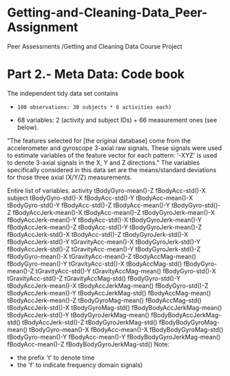 # Getting-and-Cleaning-Data_Peer-Assignment
Peer Assessments /Getting and Cleaning Data Course Project

# Part 2.- Meta Data: Code book
 The independent tidy data set contains 
-     180 observations: 30 subjects * 6 activities each)
-	68 variables: 2 (activity and subject IDs) + 66 measurement ones (see below).

"The features selected for [the original database] come from the accelerometer and gyroscope 3-axial raw signals. These signals were used to estimate variables of the feature vector for each pattern:  '-XYZ' is used to denote 3-axial signals in the X, Y and Z directions."
The variables specifically considered in this data set are the means/standard deviations for those three axial (X/Y/Z) measurements. 

Entire list of variables.
activity                tBodyGyro-mean()-Z	          fBodyAcc-std()-X
subject	               tBodyGyro-std()-X  	          fBodyAcc-std()-Y
tBodyAcc-mean()-X 	     tBodyGyro-std()-Y	          fBodyAcc-std()-Z
tBodyAcc-mean()-Y	     tBodyGyro-std()-Z	          fBodyAccJerk-mean()-X
tBodyAcc-mean()-Z   	tBodyGyroJerk-mean()-X	     fBodyAccJerk-mean()-Y
tBodyAcc-std()-X    	tBodyGyroJerk-mean()-Y	     fBodyAccJerk-mean()-Z
tBodyAcc-std()-Y	     tBodyGyroJerk-mean()-Z	     fBodyAccJerk-std()-X
tBodyAcc-std()-Z	     tBodyGyroJerk-std()-X	     fBodyAccJerk-std()-Y
tGravityAcc-mean()-X	tBodyGyroJerk-std()-Y	     fBodyAccJerk-std()-Z
tGravityAcc-mean()-Y	tBodyGyroJerk-std()-Z	     fBodyGyro-mean()-X
tGravityAcc-mean()-Z	tBodyAccMag-mean()	          fBodyGyro-mean()-Y
tGravityAcc-std()-X	     tBodyAccMag-std()	          fBodyGyro-mean()-Z
tGravityAcc-std()-Y	     tGravityAccMag-mean()	     fBodyGyro-std()-X
tGravityAcc-std()-Z	     tGravityAccMag-std()	     fBodyGyro-std()-Y
tBodyAccJerk-mean()-X	tBodyAccJerkMag-mean()	     fBodyGyro-std()-Z
tBodyAccJerk-mean()-Y	tBodyAccJerkMag-std()	     fBodyAccMag-mean()
tBodyAccJerk-mean()-Z	tBodyGyroMag-mean()	          fBodyAccMag-std()
tBodyAccJerk-std()-X	tBodyGyroMag-std()	          fBodyBodyAccJerkMag-mean()
tBodyAccJerk-std()-Y	tBodyGyroJerkMag-mean()	     fBodyBodyAccJerkMag-std()
tBodyAccJerk-std()-Z	tBodyGyroJerkMag-std()	     fBodyBodyGyroMag-mean()
tBodyGyro-mean()-X	     fBodyAcc-mean()-X	          fBodyBodyGyroMag-std()
tBodyGyro-mean()-Y	     fBodyAcc-mean()-Y	          fBodyBodyGyroJerkMag-mean()
 	                    fBodyAcc-mean()-Z	          fBodyBodyGyroJerkMag-std()
Note:
- the prefix 't' to denote time
- the 'f' to indicate frequency domain signals)

